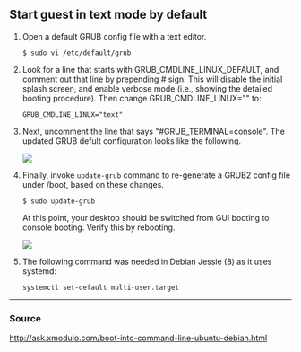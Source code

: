 ## Start guest in text mode by default

1. Open a default GRUB config file with a text editor.

   ```$ sudo vi /etc/default/grub```
   
2. Look for a line that starts with GRUB_CMDLINE_LINUX_DEFAULT, and comment out that line by prepending # sign. This will disable the initial splash screen, and enable verbose mode (i.e., showing the detailed booting procedure). Then change GRUB_CMDLINE_LINUX="" to:

     ``` GRUB_CMDLINE_LINUX="text" ```

3. Next, uncomment the line that says "#GRUB_TERMINAL=console". The updated GRUB defult configuration looks like the following.

   ![](images/05-VM-boot-text-mode-conf.jpg)

4. Finally, invoke ```update-grub``` command to re-generate a GRUB2 config file under /boot, based on these changes.

   ``` $ sudo update-grub ```

   At this point, your desktop should be switched from GUI booting to console booting. Verify this by rebooting.

   ![](images/06-VM-boot-text-mode-result.jpg)

5. The following command was needed in Debian Jessie (8) as it uses systemd:

	``` systemctl set-default multi-user.target ```


* * *
### Source

http://ask.xmodulo.com/boot-into-command-line-ubuntu-debian.html
